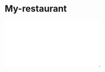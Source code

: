 # My-restaurant

![web page design of my restaurant](file:///C:/Users/dell/Desktop/My%20First%20Board.pdf).

